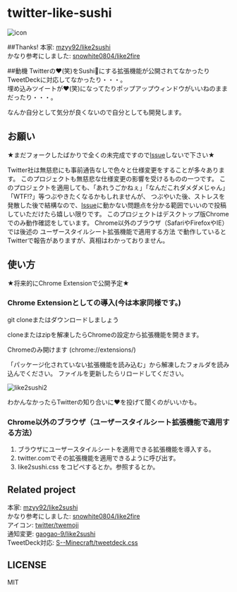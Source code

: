 # twitter-like-sushi
![icon](icon.png)

##Thanks!
本家: [mzyy92/like2sushi](https://github.com/mzyy94/like2sushi)  
かなり参考にしました: [snowhite0804/like2fire](https://github.com/snowhite0804/like2fire)  

##動機
Twitterの:heart:(笑)をSushi:sushi:にする拡張機能が公開されてなかったりTweetDeckに対応してなかったり・・・。  
埋め込みツイートが:heart:(笑)になってたりポップアップウィンドウがいいねのままだったり・・・。  

なんか自分として気分が良くないので自分としても開発します。  

## お願い
★まだフォークしたばかりで全くの未完成ですので[Issue]()しないで下さい★

Twitter社は無慈悲にも事前通告なしで色々と仕様変更をすることが多々あります。
このプロジェクトも無慈悲な仕様変更の影響を受けるものの一つです。
このプロジェクトを適用しても、「あれうごかねぇ」「なんだこれダメダメじゃん」「WTF!?」等つぶやきたくなるかもしれませんが、
つぶやいた後、ストレスを発散した後で結構なので、[Issue]()に動かない問題点を分かる範囲でいいので投稿していただけたら嬉しい限りです。
このプロジェクトはデスクトップ版Chromeでのみ動作確認をしています。
Chrome以外のブラウザ（SafariやFirefoxやIE）では後述の ユーザースタイルシート拡張機能で適用する方法 で動作しているとTwitterで報告がありますが、真相はわかっておりません。

## 使い方

★将来的にChrome Extensionで公開予定★

### Chrome Extensionとしての導入(今は本家同様です。)

git cloneまたはダウンロードしましょう

cloneまたはzipを解凍したらChromeの設定から拡張機能を開きます。

Chromeのみ開けます (chrome://extensions/) 

「パッケージ化されていない拡張機能を読み込む」から解凍したフォルダを読み込んでください。
ファイルを更新したらリロードしてください。

![like2sushi2](https://i.gyazo.com/a65e6ed679cba69b8e15e1344a27b03e.png "like2sushi2")

わかんなかったらTwitterの知り合いに:heart:を投げて聞くのがいいかも。

### Chrome以外のブラウザ（ユーザースタイルシート拡張機能で適用する方法）

1. ブラウザにユーザースタイルシートを適用できる拡張機能を導入する。
2. twitter.comでその拡張機能を適用できるように呼び出す。
3. like2sushi.css をコピペするとか。参照するとか。

## Related project

本家: [mzyy92/like2sushi](https://github.com/mzyy94/like2sushi)  
かなり参考にしました: [snowhite0804/like2fire](https://github.com/snowhite0804/like2fire)  
アイコン: [twitter/twemoji](https://github.com/twitter/twemoji)  
通知変更: [gaogao-9/like2sushi](https://github.com/gaogao-9/like2sushi)  
TweetDeck対応: [S--Minecraft/tweetdeck.css](https://gist.github.com/S--Minecraft/a51dc7429171cbf029c6)

## LICENSE

MIT
